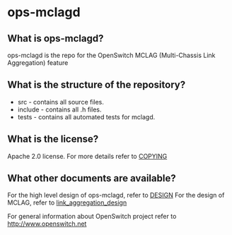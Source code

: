 ops-mclagd
==========

What is ops-mclagd?
------------------
ops-mclagd is the repo for the OpenSwitch MCLAG (Multi-Chassis Link Aggregation) feature

What is the structure of the repository?
----------------------------------------
* src - contains all source files.
* include - contains all .h files.
* tests - contains all automated tests for mclagd.

What is the license?
--------------------
Apache 2.0 license. For more details refer to [COPYING](https://git.openswitch.net/cgit/openswitch/ops-mclagd/tree/COPYING)

What other documents are available?
-----------------------------------
For the high level design of ops-mclagd, refer to [DESIGN](https://www.openswitch.net/documents/dev/ops-mclagd/DESIGN)
For the design of MCLAG, refer to [link_aggregation_design](https://www.openswitch.net/documents/dev/MCLAG_design)

For general information about OpenSwitch project refer to http://www.openswitch.net
